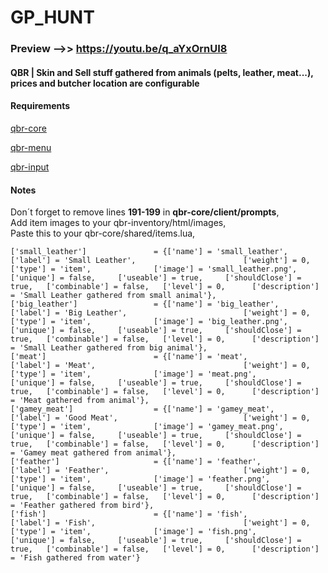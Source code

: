 # GP_HUNT
### Preview -->> https://youtu.be/q_aYxOrnUI8
#### QBR | Skin and Sell stuff gathered from animals (pelts, leather, meat...), prices and butcher location are configurable

#### Requirements
[qbr-core](https://github.com/qbcore-redm-framework/qbr-core)

[qbr-menu](https://github.com/qbcore-redm-framework/qbr-menu)

[qbr-input](https://github.com/qbcore-redm-framework/qbr-input)

#### Notes
   Don´t forget to remove lines **191-199** in **qbr-core/client/prompts**,  
   Add item images to your qbr-inventory/html/images,  
   Paste this to your qbr-core/shared/items.lua,  

	['small_leather'] 				= {['name'] = 'small_leather', 				['label'] = 'Small Leather',						['weight'] = 0,			['type'] = 'item', 				['image'] = 'small_leather.png',			['unique'] = false,		['useable'] = true,		['shouldClose'] = true,	  ['combinable'] = false,	['level'] = 0,		['description'] = 'Small Leather gathered from small animal'},
	['big_leather'] 				= {['name'] = 'big_leather', 				['label'] = 'Big Leather',						    ['weight'] = 0,			['type'] = 'item', 				['image'] = 'big_leather.png',			    ['unique'] = false,		['useable'] = true,		['shouldClose'] = true,	  ['combinable'] = false,	['level'] = 0,		['description'] = 'Small Leather gathered from big animal'},
	['meat'] 				        = {['name'] = 'meat', 				        ['label'] = 'Meat',						            ['weight'] = 0,			['type'] = 'item', 				['image'] = 'meat.png',			            ['unique'] = false,		['useable'] = true,		['shouldClose'] = true,	  ['combinable'] = false,	['level'] = 0,		['description'] = 'Meat gathered from animal'},
	['gamey_meat'] 				    = {['name'] = 'gamey_meat', 				['label'] = 'Good Meat',						    ['weight'] = 0,			['type'] = 'item', 				['image'] = 'gamey_meat.png',			    ['unique'] = false,		['useable'] = true,		['shouldClose'] = true,	  ['combinable'] = false,	['level'] = 0,		['description'] = 'Gamey meat gathered from animal'},
	['feather'] 				    = {['name'] = 'feather', 				    ['label'] = 'Feather',						        ['weight'] = 0,			['type'] = 'item', 				['image'] = 'feather.png',			        ['unique'] = false,		['useable'] = true,		['shouldClose'] = true,	  ['combinable'] = false,	['level'] = 0,		['description'] = 'Feather gathered from bird'},
	['fish'] 				        = {['name'] = 'fish', 				        ['label'] = 'Fish',						            ['weight'] = 0,			['type'] = 'item', 				['image'] = 'fish.png',			            ['unique'] = false,		['useable'] = true,		['shouldClose'] = true,	  ['combinable'] = false,	['level'] = 0,		['description'] = 'Fish gathered from water'}
